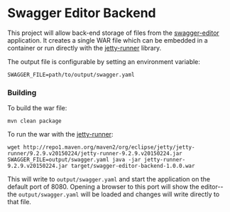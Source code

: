 # Swagger Editor Backend

This project will allow back-end storage of files from the [swagger-editor](https://github.com/swagger-api/swagger-editor) application. 
It creates a single WAR file which can be embedded in a container or run directly with the [jetty-runner](http://repo1.maven.org/maven2/org/eclipse/jetty/jetty-runner/9.2.9.v20150224/jetty-runner-9.2.9.v20150224.jar) library.

The output file is configurable by setting an environment variable:

```
SWAGGER_FILE=path/to/output/swagger.yaml
```

### Building

To build the war file:

```
mvn clean package
```

To run the war with the [jetty-runner](http://repo1.maven.org/maven2/org/eclipse/jetty/jetty-runner/9.2.9.v20150224/jetty-runner-9.2.9.v20150224.jar):

```
wget http://repo1.maven.org/maven2/org/eclipse/jetty/jetty-runner/9.2.9.v20150224/jetty-runner-9.2.9.v20150224.jar
SWAGGER_FILE=output/swagger.yaml java -jar jetty-runner-9.2.9.v20150224.jar target/swagger-editor-backend-1.0.0.war
```

This will write to `output/swagger.yaml` and start the application on the default port of 8080.  Opening a browser to
this port will show the editor--the `output/swagger.yaml` will be loaded and changes will write directly to that file.